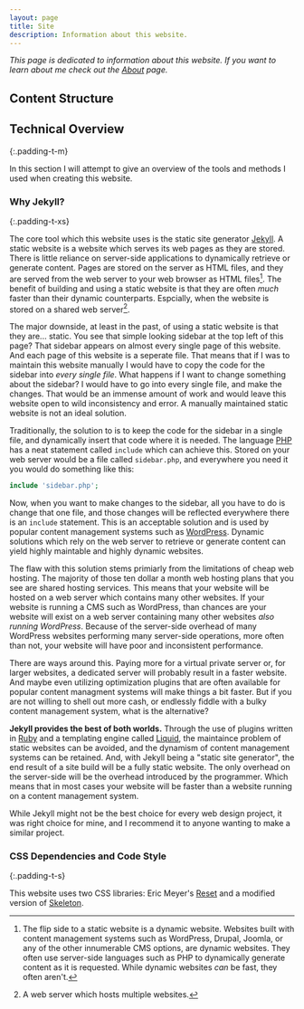 ```yaml
---
layout: page
title: Site
description: Information about this website.
---
```

*This page is dedicated to information about this website. If you want to learn about me*
*check out the [About](/about) page.*

## Content Structure

## Technical Overview
{:.padding-t-m}

In this section I will attempt to give an overview of the tools and methods I used when creating this website.

### Why Jekyll?
{:.padding-t-xs}

The core tool which this website uses is the static site generator [Jekyll](https://jekyllrb.com/).
A static website is a website which serves its web pages as they are stored.
There is little reliance on server-side applications to dynamically retrieve or generate content.
Pages are stored on the server as HTML files, and they are served from the web server to your web browser as HTML files[^1].
The benefit of building and using a static website is that they are often *much* faster than their dynamic counterparts.
Espcially, when the website is stored on a shared web server[^2].

The major downside, at least in the past, of using a static website is that they are... static. 
You see that simple looking sidebar at the top left of this page?
That sidebar appears on almost every single page of this website.
And each page of this website is a seperate file.
That means that if I was to maintain this website manually I would have to copy the code for the sidebar into *every single file*.
What happens if I want to change something about the sidebar?
I would have to go into every single file, and make the changes.
That would be an immense amount of work and would leave this website open to wild inconsistency and error.
A manually maintained static website is not an ideal solution.

Traditionally, the solution to is to keep the code for the sidebar in a single file, and dynamically insert that code where it is needed. 
The language [PHP](http://www.php.net/) has a neat statement called `include` which can achieve this.
Stored on your web server would be a file called `sidebar.php`, and everywhere you need it you would do something like this:

```php
include 'sidebar.php';
```

Now, when you want to make changes to the sidebar, all you have to do is change that one file, and those changes will be reflected everywhere there is an `include` statement.
This is an acceptable solution and is used by popular content management systems such as [WordPress](https://wordpress.com/). 
Dynamic solutions which rely on the web server to retrieve or generate content can yield highly maintable and highly dynamic websites.

The flaw with this solution stems primiarly from the limitations of cheap web hosting. 
The majority of those ten dollar a month web hosting plans that you see are shared hosting services.
This means that your website will be hosted on a web server which contains many other websites.
If your website is running a CMS such as WordPress, than chances are your website will exist on a web server containing many other websites *also running WordPress*.
Because of the server-side overhead of many WordPress websites performing many server-side operations, more often than not, your website will have poor and inconsistent performance.

There are ways around this.
Paying more for a virtual private server or, for larger websites, a dedicated server will probably result in a faster website.
And maybe even utilizing optimization plugins that are often available for popular content managment systems will make things a bit faster.
But if you are not willing to shell out more cash, or endlessly fiddle with a bulky content management system, what is the alternative?

**Jekyll provides the best of both worlds.** 
Through the use of plugins written in [Ruby](https://www.ruby-lang.org/en/) and a templating engine called [Liquid](https://github.com/Shopify/liquid), 
the maintaince problem of static websites can be avoided, and the dynamism of content management systems can be retained. 
And, with Jekyll being a "static site generator", the end result of a site build will be a fully static website.
The only overhead on the server-side will be the overhead introduced by the programmer.
Which means that in most cases your website will be faster than a website running on a content management system.

While Jekyll might not be the best choice for every web design project, it was right choice for mine, and I recommend it to anyone wanting to make a similar project.


### CSS Dependencies and Code Style
{:.padding-t-s}

This website uses two CSS libraries: Eric Meyer's [Reset](https://meyerweb.com/eric/tools/css/reset/) and a modified version of [Skeleton](http://getskeleton.com/).


[^1]: The flip side to a static website is a dynamic website. Websites built with content management systems
      such as WordPress, Drupal, Joomla, or any of the other innumerable CMS options, are dynamic websites. They 
      often use server-side languages such as PHP to dynamically generate content as it is requested. While dynamic
      websites *can* be fast, they often aren't. 

[^2]: A web server which hosts multiple websites.

